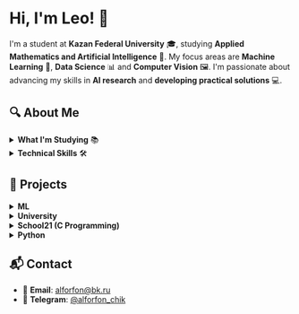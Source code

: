 # Hi, I'm Leo! 👋

I'm a student at **Kazan Federal University** 🎓, studying **Applied Mathematics and Artificial Intelligence** 🤖. My focus areas are **Machine Learning** 🧠, **Data Science** 📊 and **Computer Vision** 🖼️. I'm passionate about advancing my skills in **AI research** and **developing practical solutions** 💻.

## 🔍 About Me
<details>
<summary><b>What I'm Studying</b> 📚</summary>

- Machine Learning (ML) & Deep Learning 🤖
- Computer Vision & Image Processing 👁️
- Probability Theory & Statistics 📊
</details>

<details>
<summary><b>Technical Skills</b> 🛠️</summary>

- Languages: **Python** 🐍, **C/C++** ⚡ 
- DevOps: **Bash** 🐚 | **Docker** 🐳
- VCS: **Git** (GitHub/GitLab) 🐙
- OS: **Linux** 🐧, **Windows** 🪟
</details>

## 🚀 Projects

<details>
<summary><b>ML</b></summary>

1. **[House Price Prediction](https://github.com/LeonidMitrofanov/)** 🏡💰  
   - Exploratory Data Analysis (EDA) 🔍 + ML modeling to predict real estate prices
</details>

<details>
<summary><b>University</b></summary>

1. **[Three-Body Problem Solver](https://github.com/LeonidMitrofanov/Three-Body_Problem)** 🌍🌕🛰️  
   - Simulates celestial mechanics using **Runge-Kutta 4th-order** in C++
</details>

<details>
<summary><b>School21 (C Programming)</b></summary>

1. **[s21_string](https://github.com/LeonidMitrofanov/s21_string)** 🔠  
   - Custom `string.h` implementation with `sprintf`/`sscanf` support
2. **[s21_math](https://github.com/LeonidMitrofanov/s21_math)** ➗  
   - Replica of `math.h` for numerical computations
3. **[s21_decimal](https://github.com/LeonidMitrofanov/s21_decimal)** 💰  
   - Precision arithmetic library for financial calculations
4. **[s21_matrix](https://github.com/LeonidMitrofanov/s21_matrix)** 📐  
   - Matrix operations (addition, multiplication, determinants)
</details>

<details>
<summary><b>Python</b></summary>

1. **[Gamification Telegram Bot](https://github.com/LeonidMitrofanov/Gamification_tg_bot)** 🤖🎮  
   - A bot that incentivizes user engagement through tasks ✅ and reward points 🎯
</details>

## 📬 Contact
- 📧 **Email**: alforfon@bk.ru
- 📱 **Telegram**: [@alforfon_chik](https://t.me/alforfon_chik)
